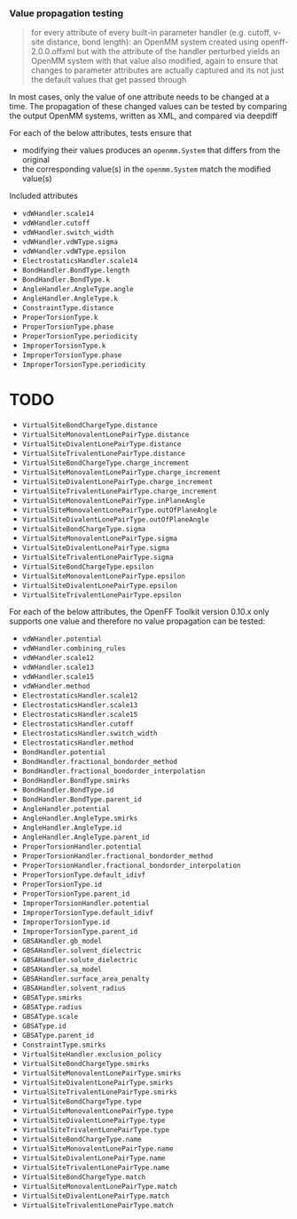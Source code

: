### Value propagation testing

> for every attribute of every built-in parameter handler (e.g. cutoff, v-site distance, bond length): an OpenMM system created using openff-2.0.0.offxml but with the attribute of the handler perturbed yields an OpenMM system with that value also modified, again to ensure that changes to parameter attributes are actually captured and its not just the default values that get passed through

In most cases, only the value of one attribute needs to be changed at a time. The propagation of these changed values can be tested by comparing the output OpenMM systems, written as XML, and compared via deepdiff

For each of the below attributes, tests ensure that
* modifying their values produces an `openmm.System` that differs from the original
* the corresponding value(s) in the `openmm.System` match the modified value(s)

Included attributes
* `vdWHandler.scale14`
* `vdWHandler.cutoff`
* `vdWHandler.switch_width`
* `vdWHandler.vdWType.sigma`
* `vdWHandler.vdWType.epsilon`
* `ElectrostaticsHandler.scale14`
* `BondHandler.BondType.length`
* `BondHandler.BondType.k`
* `AngleHandler.AngleType.angle`
* `AngleHandler.AngleType.k`
* `ConstraintType.distance`
* `ProperTorsionType.k`
* `ProperTorsionType.phase`
* `ProperTorsionType.periodicity`
* `ImproperTorsionType.k`
* `ImproperTorsionType.phase`
* `ImproperTorsionType.periodicity`

# TODO
* `VirtualSiteBondChargeType.distance`
* `VirtualSiteMonovalentLonePairType.distance`
* `VirtualSiteDivalentLonePairType.distance`
* `VirtualSiteTrivalentLonePairType.distance`
* `VirtualSiteBondChargeType.charge_increment`
* `VirtualSiteMonovalentLonePairType.charge_increment`
* `VirtualSiteDivalentLonePairType.charge_increment`
* `VirtualSiteTrivalentLonePairType.charge_increment`
* `VirtualSiteMonovalentLonePairType.inPlaneAngle`
* `VirtualSiteMonovalentLonePairType.outOfPlaneAngle`
* `VirtualSiteDivalentLonePairType.outOfPlaneAngle`
* `VirtualSiteBondChargeType.sigma`
* `VirtualSiteMonovalentLonePairType.sigma`
* `VirtualSiteDivalentLonePairType.sigma`
* `VirtualSiteTrivalentLonePairType.sigma`
* `VirtualSiteBondChargeType.epsilon`
* `VirtualSiteMonovalentLonePairType.epsilon`
* `VirtualSiteDivalentLonePairType.epsilon`
* `VirtualSiteTrivalentLonePairType.epsilon`

For each of the below attributes, the OpenFF Toolkit version 0.10.x only supports one value and
therefore no value propagation can be tested:
* `vdWHandler.potential`
* `vdWHandler.combining_rules`
* `vdWHandler.scale12`
* `vdWHandler.scale13`
* `vdWHandler.scale15`
* `vdWHandler.method`
* `ElectrostaticsHandler.scale12`
* `ElectrostaticsHandler.scale13`
* `ElectrostaticsHandler.scale15`
* `ElectrostaticsHandler.cutoff`
* `ElectrostaticsHandler.switch_width`
* `ElectrostaticsHandler.method`
* `BondHandler.potential`
* `BondHandler.fractional_bondorder_method`
* `BondHandler.fractional_bondorder_interpolation`
* `BondHandler.BondType.smirks`
* `BondHandler.BondType.id`
* `BondHandler.BondType.parent_id`
* `AngleHandler.potential`
* `AngleHandler.AngleType.smirks`
* `AngleHandler.AngleType.id`
* `AngleHandler.AngleType.parent_id`
* `ProperTorsionHandler.potential`
* `ProperTorsionHandler.fractional_bondorder_method`
* `ProperTorsionHandler.fractional_bondorder_interpolation`
* `ProperTorsionType.default_idivf`
* `ProperTorsionType.id`
* `ProperTorsionType.parent_id`
* `ImproperTorsionHandler.potential`
* `ImproperTorsionType.default_idivf`
* `ImproperTorsionType.id`
* `ImproperTorsionType.parent_id`
* `GBSAHandler.gb_model`
* `GBSAHandler.solvent_dielectric`
* `GBSAHandler.solute_dielectric`
* `GBSAHandler.sa_model`
* `GBSAHandler.surface_area_penalty`
* `GBSAHandler.solvent_radius`
* `GBSAType.smirks`
* `GBSAType.radius`
* `GBSAType.scale`
* `GBSAType.id`
* `GBSAType.parent_id`
* `ConstraintType.smirks`
* `VirtualSiteHandler.exclusion_policy`
* `VirtualSiteBondChargeType.smirks`
* `VirtualSiteMonovalentLonePairType.smirks`
* `VirtualSiteDivalentLonePairType.smirks`
* `VirtualSiteTrivalentLonePairType.smirks`
* `VirtualSiteBondChargeType.type`
* `VirtualSiteMonovalentLonePairType.type`
* `VirtualSiteDivalentLonePairType.type`
* `VirtualSiteTrivalentLonePairType.type`
* `VirtualSiteBondChargeType.name`
* `VirtualSiteMonovalentLonePairType.name`
* `VirtualSiteDivalentLonePairType.name`
* `VirtualSiteTrivalentLonePairType.name`
* `VirtualSiteBondChargeType.match`
* `VirtualSiteMonovalentLonePairType.match`
* `VirtualSiteDivalentLonePairType.match`
* `VirtualSiteTrivalentLonePairType.match`